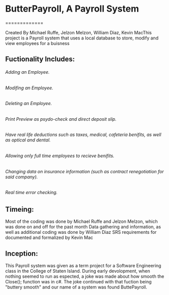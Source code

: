 <h1>ButterPayroll, A Payroll System</h1>
=============
<p>Created By Michael Ruffe, Jelzon Melzon, William Diaz, Kevin Mac</p?
<p>This project is a Payroll system that uses a local database to store, modify and view employees for a buisness</p>
<h2>Fuctionality Includes:</h2>
  <h6>Adding an Employee.</h6>
  <h6>Modifing an Employee.</h6>
  <h6>Deleting an Employee.</h6>
  <h6>Print Preview as psydo-check and direct deposit slip.</h6>
  <h6>Have real life deductions such as taxes, medical, cafeteria benifits, as well as optical and dental.</h6>
  <h6>Allowing only full time employees to recieve benifits.</h6>
  <h6>Changing data on insurance information (such as contract renegotiation for said company).</h6>
  <h6>Real time error checking.</h6>
<h2>Timeing:</h2>
  <p>Most of the coding was done by Michael Ruffe and Jelzon Melzon, which was done on and off for the past month
  Data gathering and information, as well as additional coding was done by William Diaz
  SRS requirements for documented and formalized by Kevin Mac</p>
<h2>Inception:</h2>
 <p>This Payroll system was given as a term project for a Software Engineering class in the College of Staten Island. 
  During early devolopment, when nothing seemed to run as espected, a joke was made about how smooth the Close(); 
    function was in c#. The joke continued with that fuction being "buttery smooth" and our name of a system was found
    ButtePayroll.</p>
